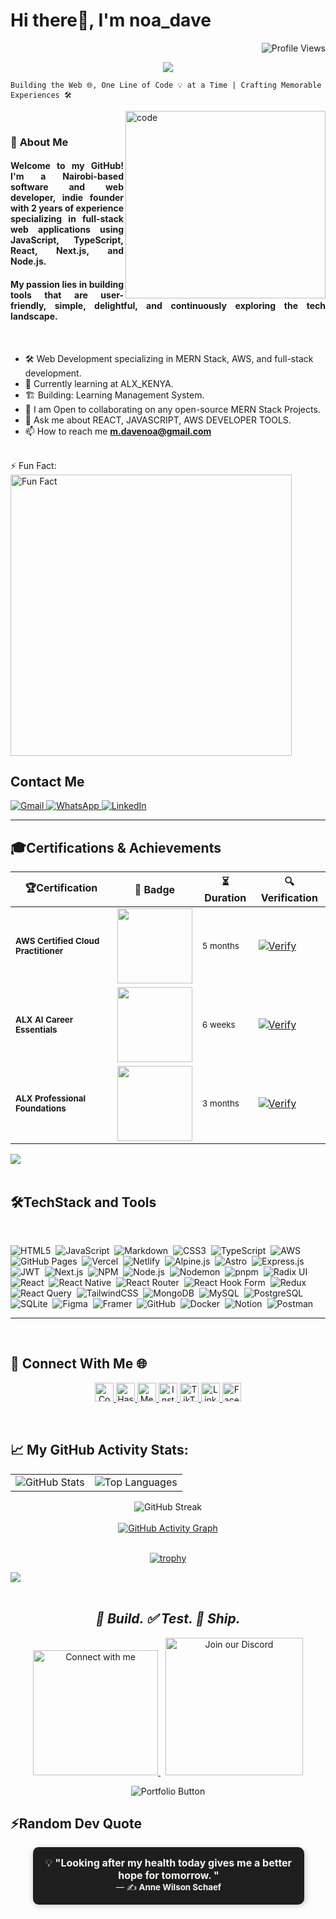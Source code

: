 
<h1>Hi there👋, I'm  noa_dave</h1>

<p align="right"> 
 <img src="https://komarev.com/ghpvc/?username=noa-dave&style=flat-square&color=blueviolet" alt="Profile Views"/>
</p>



<p align="center">
  <img src="https://readme-typing-svg.herokuapp.com?lines=A+Fullstack+Web+Dev+In+Progress;Frontend+Developer,+AI+Fanboy!&center=true&width=500&height=50&color=00c896&vCenter=true&size=20" />
</p>

 ``Building the Web 🌐, One Line of Code 💡 at a Time | Crafting Memorable Experiences 🛠️``

<img align="right" alt="code"  src="https://user-images.githubusercontent.com/74038190/212749447-bfb7e725-6987-49d9-ae85-2015e3e7cc41.gif" width="320" height= "300" />
<br>

<h3>👤 <b>About Me</b></h3>
<div style="text-align: justify;">
  <h4>
    Welcome to my GitHub! I'm a Nairobi-based software and web developer, indie founder with 2 years of experience specializing in full-stack web applications using JavaScript, TypeScript, React, Next.js, and Node.js. 
  </h4>
 <h4>My passion lies in building tools that are user-friendly, simple, delightful, and continuously exploring the tech landscape.</h4>
</div>

<br>

- 🛠️  Web Development specializing in  MERN Stack, AWS, and full-stack development.
- 🌱 Currently learning at ALX_KENYA.
- 🏗️ Building: Learning Management System.
- 👯 I am Open to collaborating on any open-source MERN Stack Projects.
- 💬 Ask me about REACT, JAVASCRIPT, AWS DEVELOPER TOOLS.
- 📫 How to reach me **m.davenoa@gmail.com**
<br>
  ⚡ Fun Fact: 
<img src="https://img.shields.io/badge/Fun%20Fact-Dark%20Mode%20isn't%20a%20feature%3B%20it's%20a%20lifestyle-blue?style=for-the-badge" alt="Fun Fact" width="450"/>
<be>
<h2>
  Contact Me
</h2>
<p>
  <a href="mailto:m.davenoa@gmail.com" title="Gmail">
    <img alt="Gmail" src="https://img.shields.io/badge/Gmail-D14836?style=flat&logo=gmail&logoColor=white"/>
  </a>
  <a href="https://wa.me/254729239023" title="WhatsApp">
    <img alt="WhatsApp" src="https://img.shields.io/badge/WhatsApp-25D366?style=flat&logo=whatsapp&logoColor=white"/>
  </a>
  <a href="https://www.linkedin.com/in/noa-dave-36567b356/" title="LinkedIn">
    <img alt="LinkedIn" src="https://img.shields.io/badge/LinkedIn-0077B5?style=flat&logo=linkedin&logoColor=white"/>
  </a>
</p>

<hr/>

##  🎓Certifications & Achievements

| 🏆Certification | 🏅 Badge | ⏳ Duration | 🔍 Verification |
|--------------|----------|-------------|----------------|
| <sub>**AWS Certified Cloud Practitioner**</sub> | <img src="https://github.com/user-attachments/assets/7c9b0e68-4a30-4397-8958-1b76bd4ea046" width="120"> | <sub>5 months</sub> | [![Verify](https://img.shields.io/badge/Verify-%E2%9C%85-00c896?style=flat-square&logo=blockchaindotcom)](https://www.credly.com/badges/d92bbcc0-9575-47b5-bc25-ccfceb2fc494/linked_in_profile) |
| <sub>**ALX AI Career Essentials**</sub> | <img src="https://github.com/user-attachments/assets/33476b21-a3ea-4e9c-b178-b98efc3f3a2a" width="120"> | <sub>6 weeks</sub> | [![Verify](https://img.shields.io/badge/Verify-%E2%9C%85-00c896?style=flat-square&logo=blockchaindotcom)](https://intranet.alxswe.com/certificates/R82sr3ehnG) |
| <sub>**ALX Professional Foundations**</sub> | <img src="https://github.com/user-attachments/assets/11135dbb-e1d7-498f-8504-1ae5980ebc6d" width="120"> | <sub>3 months</sub> | [![Verify](https://img.shields.io/badge/Verify-%E2%9C%85-00c896?style=flat-square&logo=blockchaindotcom)](https://intranet.alxswe.com/certificates/YM256BJf8e) |

<img src="https://user-images.githubusercontent.com/73097560/115834477-dbab4500-a447-11eb-908a-139a6edaec5c.gif"><br><br>

<h2> 🛠TechStack and Tools</h2><br>

![HTML5](https://img.shields.io/badge/HTML5-%23E34F26.svg?style=for-the-badge&logo=html5&logoColor=white)&nbsp;
![JavaScript](https://img.shields.io/badge/JavaScript-%23F7DF1E.svg?style=for-the-badge&logo=javascript&logoColor=black)&nbsp;
![Markdown](https://img.shields.io/badge/Markdown-%23000000.svg?style=for-the-badge&logo=markdown&logoColor=white)&nbsp;
![CSS3](https://img.shields.io/badge/CSS3-%231572B6.svg?style=for-the-badge&logo=css3&logoColor=white)&nbsp;
![TypeScript](https://img.shields.io/badge/TypeScript-%23007ACC.svg?style=for-the-badge&logo=typescript&logoColor=white)&nbsp;
![AWS](https://img.shields.io/badge/AWS-%23FF9900.svg?style=for-the-badge&logo=amazonaws&logoColor=white)&nbsp;
![GitHub Pages](https://img.shields.io/badge/GitHub%20Pages-222222?style=for-the-badge&logo=github&logoColor=white)&nbsp;
![Vercel](https://img.shields.io/badge/Vercel-000000?style=for-the-badge&logo=vercel&logoColor=white)&nbsp;
![Netlify](https://img.shields.io/badge/Netlify-00C7B7?style=for-the-badge&logo=netlify&logoColor=white)&nbsp;
![Alpine.js](https://img.shields.io/badge/Alpine.js-8BC0D0?style=for-the-badge&logo=alpinelinux&logoColor=white)&nbsp;
![Astro](https://img.shields.io/badge/Astro-000000?style=for-the-badge&logo=astro&logoColor=white)&nbsp;
![Express.js](https://img.shields.io/badge/Express.js-404D59?style=for-the-badge)&nbsp;
![JWT](https://img.shields.io/badge/JWT-000000?style=for-the-badge&logo=JSON%20web%20tokens&logoColor=white)&nbsp;
![Next.js](https://img.shields.io/badge/Next.js-000000?style=for-the-badge&logo=next.js&logoColor=white)&nbsp;
![NPM](https://img.shields.io/badge/NPM-CB3837?style=for-the-badge&logo=npm&logoColor=white)&nbsp;
![Node.js](https://img.shields.io/badge/Node.js-339933?style=for-the-badge&logo=nodedotjs&logoColor=white)&nbsp;
![Nodemon](https://img.shields.io/badge/Nodemon-76D04B?style=for-the-badge&logo=nodemon&logoColor=white)&nbsp;
![pnpm](https://img.shields.io/badge/pnpm-F69220?style=for-the-badge&logo=pnpm&logoColor=white)&nbsp;
![Radix UI](https://img.shields.io/badge/Radix%20UI-000000?style=for-the-badge)&nbsp;
![React](https://img.shields.io/badge/React-61DAFB?style=for-the-badge&logo=react&logoColor=black)&nbsp;
![React Native](https://img.shields.io/badge/React%20Native-20232A?style=for-the-badge&logo=react&logoColor=61DAFB)&nbsp;
![React Router](https://img.shields.io/badge/React%20Router-CA4245?style=for-the-badge&logo=react-router&logoColor=white)&nbsp;
![React Hook Form](https://img.shields.io/badge/React%20Hook%20Form-EC5990?style=for-the-badge&logo=reacthookform&logoColor=white)&nbsp;
![Redux](https://img.shields.io/badge/Redux-764ABC?style=for-the-badge&logo=redux&logoColor=white)&nbsp;
![React Query](https://img.shields.io/badge/React%20Query-FF4154?style=for-the-badge&logo=reactquery&logoColor=white)&nbsp;
![TailwindCSS](https://img.shields.io/badge/TailwindCSS-06B6D4?style=for-the-badge&logo=tailwindcss&logoColor=white)&nbsp;
![MongoDB](https://img.shields.io/badge/MongoDB-47A248?style=for-the-badge&logo=mongodb&logoColor=white)&nbsp;
![MySQL](https://img.shields.io/badge/MySQL-4479A1?style=for-the-badge&logo=mysql&logoColor=white)&nbsp;
![PostgreSQL](https://img.shields.io/badge/PostgreSQL-4169E1?style=for-the-badge&logo=postgresql&logoColor=white)&nbsp;
![SQLite](https://img.shields.io/badge/SQLite-003B57?style=for-the-badge&logo=sqlite&logoColor=white)&nbsp;
![Figma](https://img.shields.io/badge/Figma-F24E1E?style=for-the-badge&logo=figma&logoColor=white)&nbsp;
![Framer](https://img.shields.io/badge/Framer-0055FF?style=for-the-badge&logo=framer&logoColor=white)&nbsp;
![GitHub](https://img.shields.io/badge/GitHub-181717?style=for-the-badge&logo=github&logoColor=white)&nbsp;
![Docker](https://img.shields.io/badge/Docker-2496ED?style=for-the-badge&logo=docker&logoColor=white)&nbsp;
![Notion](https://img.shields.io/badge/Notion-000000?style=for-the-badge&logo=notion&logoColor=white)&nbsp;
![Postman](https://img.shields.io/badge/Postman-FF6C37?style=for-the-badge&logo=postman&logoColor=white)
<hr/>
<br>




<h2>
   🤝 Connect With Me 🌐
</h2>
<p align="center">
  <a href="https://codepen.io/Noah-Munene" title="CodePen">
    <img alt="CodePen" src="https://img.shields.io/badge/CodePen-000000?style=for-the-badge&logo=codepen&logoColor=white" height="30"/>
  </a>
  <a href="https://noadave.hashnode.dev/" title="Hashnode">
    <img alt="Hashnode" src="https://img.shields.io/badge/Hashnode-2962FF?style=for-the-badge&logo=hashnode&logoColor=white" height="30"/>
  </a>
  <a href="https://medium.com/@noahdavemunene" title="Medium">
    <img alt="Medium" src="https://img.shields.io/badge/Medium-12100E?style=for-the-badge&logo=medium&logoColor=white" height="30"/>
  </a>
  <a href="https://www.instagram.com/t3ch.savvy/" title="Instagram">
    <img alt="Instagram" src="https://img.shields.io/badge/Instagram-E4405F?style=for-the-badge&logo=instagram&logoColor=white" height="30"/>
  </a>
  <a href="https://www.tiktok.com/@_noa.dave_" title="TikTok">
    <img alt="TikTok" src="https://img.shields.io/badge/TikTok-000000?style=for-the-badge&logo=tiktok&logoColor=white" height="30"/>
  </a>
  <a href="https://www.linkedin.com/in/noa-dave-36567b356/" title="LinkedIn">
    <img alt="LinkedIn" src="https://img.shields.io/badge/LinkedIn-0077B5?style=for-the-badge&logo=linkedin&logoColor=white" height="30"/>
  </a>
  <a href="https://www.facebook.com/noahdave254" title="Facebook">
  <img alt="Facebook" src="https://img.shields.io/badge/Facebook-1877F2?style=for-the-badge&logo=facebook&logoColor=white" height="30"/>
</a>
</p>
<br>

## 📈 My GitHub Activity Stats:  
<div align="center">
<table>
  <tr>
    <td>
      <img src="https://github-readme-stats.vercel.app/api?username=DavisNOAH02&show_icons=true&theme=github_dark&hide_border=false" alt="GitHub Stats" />
    </td>
    <td>
      <img src="https://github-readme-stats.vercel.app/api/top-langs/?username=DavisNOAH02&layout=compact&theme=github_dark&hide_border=false" alt="Top Languages" />
    </td>
  </tr>
</table>
  </div>
<div align="center">
  <img src="https://github-readme-streak-stats.herokuapp.com/?user=DavisNOAH02&theme=github-dark&hide_border=false" alt="GitHub Streak" />
</div>
<br/>
<div align="center">
  <a href="https://github.com/ashutosh00710/github-readme-activity-graph">
    <img src="https://github-readme-activity-graph.vercel.app/graph?username=DavisNOAH02&bg_color=1a1b27&color=00c896&line=00c896&point=ffffff&area=true&hide_border=true" alt="GitHub Activity Graph" />
  </a>
</div>

<br>

<div align="center">
 
[![trophy](https://github-profile-trophy.vercel.app/?username=DavisNoah02&theme=algolia&title=MultiLanguage,Repositories,Commits,Followers,PullRequest,Experience,Stars)](https://github.com/ryo-ma/github-profile-trophy)


</div>


   <img src="https://user-images.githubusercontent.com/73097560/115834477-dbab4500-a447-11eb-908a-139a6edaec5c.gif"><br><br>


<h2 align="center"><i>🔨 Build. ✅ Test. 🚀 Ship.</i></h2>
<p align="center">
  <a href="https://linktr.ee/noah_dave" target="_blank">
    <img alt="Connect with me" src="https://img.shields.io/badge/Connect%20with%20me-00C896?style=for-the-badge&logo=linktree&logoColor=white" width="200" />
  </a>
  &nbsp;
  <a href="https://discord.gg/7vtB7fMkpd" target="_blank">
    <img alt="Join our Discord" src="https://img.shields.io/badge/Join%20our%20Community-5865F2?style=for-the-badge&logo=discord&logoColor=white" width="220" />
  </a>
</p>

<p align="center">
  <a href="https://noa-dave.vercel.app/" target="blank" style="text-decoration: none;">
    <img src="https://img.shields.io/badge/🚀%20Visit%20My%20Portfolio-000000?style=for-the-badge&logo=firefox&logoColor=white&labelColor=8E2DE2&color=4A00E0" alt="Portfolio Button"/>
  </a>
</p>

   
## ⚡Random Dev Quote

<div align="center">

  <blockquote style="background-color:#1e1e1e; color:#f8f8f2; padding:15px; border-radius:10px; font-size:16px; width:80%; margin:auto; box-shadow: 2px 2px 10px rgba(0,0,0,0.2);">
    💡 <strong>"Looking after my health today gives me a better hope for tomorrow. "</strong>
    <br>
    <sub>— ✍️ <strong>Anne Wilson Schaef</strong></sub>
  </blockquote>

</div>
